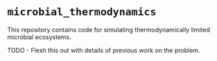 # `microbial_thermodynamics`

This repository contains code for simulating thermodynamically limited microbial ecosystems.

TODO - Flesh this out with details of previous work on the problem.

